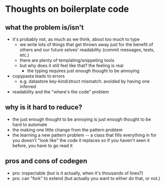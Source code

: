 # Thoughts on boilerplate code

## what the problem is/isn't

- it's probably not, as much as we think, about too much to type
    - we write lots of things that get thrown away just for the benefit of others and our future selves' readability (commit messages, tests, etc.)
    - there are plenty of templating/snippeting tools
    - but why does it still feel like that?  the feeling is real
        - the typing requires just enough thought to be annoying
- copypasta leads to errors
    - e.g. datastore key-kind/struct mismatch: avoided by having one inferred
- readability and the "where's the code" problem

## why is it hard to reduce?

- the just enough thought to be annoying is just enough thought to be hard to automate
- the making one little change from the pattern problem
- the learning a new pattern problem -- a class that fills everything in for you doesn't "look like" the code it replaces so if you haven't seen it before, you have to go read it

## pros and cons of codegen

- pro: inspectable (but is it actually, when it's thousands of lines?)
- pro: can "fork" to extend (but actually you want to either do that, or not.)
